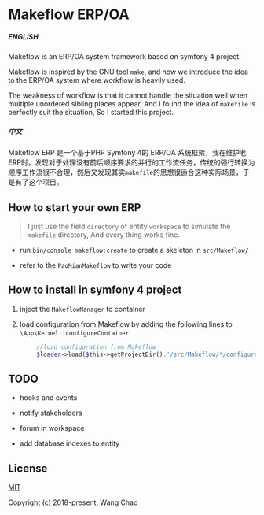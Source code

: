 
# Makeflow ERP/OA

##### ENGLISH


Makeflow is an ERP/OA system framework based on symfony 4 project.

Makeflow is inspired by the GNU tool `make`, and now we introduce the idea to the ERP/OA system where workflow is heavily used.

The weakness of workflow is that it cannot handle the situation well when multiple unordered sibling places appear,
And I found the idea of `makefile` is perfectly suit the situation, So I started this project.



##### 中文


Makeflow ERP 是一个基于PHP Symfony 4的 ERP/OA 系统框架，我在维护老ERP时，发现对于处理没有前后顺序要求的并行的工作流任务，传统的强行转换为顺序工作流很不合理，然后又发现其实`makefile`的思想很适合这种实际场景，于是有了这个项目。




## How to start your own ERP

>I just use the field `directory` of entity `workspace` to simulate the `makefile` directory, And every thing works fine.
 


- run `bin/console makeflow:create` to create a skeleton in `src/Makeflow/`

- refer to the `PaoMianMakeflow` to write your code


## How to install in symfony 4 project


1. inject the `MakeflowManager` to container

2. load configuration from Makeflow by adding the following lines to `\App\Kernel::configureContainer`:

```php
        //load configuration from Makeflow
        $loader->load($this->getProjectDir().'/src/Makeflow/*/configure.yaml', 'glob');
```



## TODO

- hooks and events

- notify stakeholders

- forum in workspace

- add database indexes to entity


## License

[MIT](http://opensource.org/licenses/MIT)

Copyright (c) 2018-present, Wang Chao

